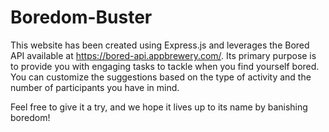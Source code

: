 # Boredom-Buster

This website has been created using Express.js and leverages the Bored API available at https://bored-api.appbrewery.com/. Its primary purpose is to provide you with engaging tasks to tackle when you find yourself bored. You can customize the suggestions based on the type of activity and the number of participants you have in mind.

Feel free to give it a try, and we hope it lives up to its name by banishing boredom!
